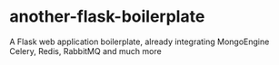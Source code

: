 # another-flask-boilerplate
A Flask web application boilerplate, already integrating MongoEngine Celery, Redis, RabbitMQ and much more 
